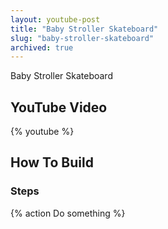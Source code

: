```yaml
---
layout: youtube-post
title: "Baby Stroller Skateboard"
slug: "baby-stroller-skateboard"
archived: true
---
```


Baby Stroller Skateboard

## YouTube Video

{% youtube  %}

## How To Build

### Steps

{% action
Do something
%}
